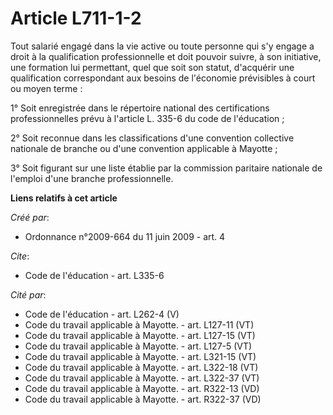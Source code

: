 # Article L711-1-2

Tout salarié engagé dans la vie active ou toute personne qui s'y engage a droit à la qualification professionnelle et doit
pouvoir suivre, à son initiative, une formation lui permettant, quel que soit son statut, d'acquérir une qualification
correspondant aux besoins de l'économie prévisibles à court ou moyen terme : 

1° Soit enregistrée dans le répertoire national des certifications professionnelles prévu à l'article L. 335-6 du code de
l'éducation ; 

2° Soit reconnue dans les classifications d'une convention collective nationale de branche ou d'une convention applicable à
Mayotte ; 

3° Soit figurant sur une liste établie par la commission paritaire nationale de l'emploi d'une branche professionnelle.

**Liens relatifs à cet article**

_Créé par_:

  - Ordonnance n°2009-664 du 11 juin 2009 - art. 4

_Cite_:

  - Code de l'éducation - art. L335-6

_Cité par_:

  - Code de l'éducation - art. L262-4 (V)
  - Code du travail applicable à Mayotte. - art. L127-11 (VT)
  - Code du travail applicable à Mayotte. - art. L127-15 (VT)
  - Code du travail applicable à Mayotte. - art. L127-5 (VT)
  - Code du travail applicable à Mayotte. - art. L321-15 (VT)
  - Code du travail applicable à Mayotte. - art. L322-18 (VT)
  - Code du travail applicable à Mayotte. - art. L322-37 (VT)
  - Code du travail applicable à Mayotte. - art. R322-13 (VD)
  - Code du travail applicable à Mayotte. - art. R322-37 (VD)
